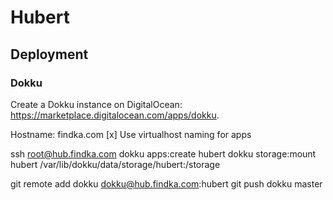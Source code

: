 # Hubert

## Deployment

### Dokku

Create a Dokku instance on DigitalOcean: https://marketplace.digitalocean.com/apps/dokku.

Hostname: findka.com
[x] Use virtualhost naming for apps

ssh root@hub.findka.com
dokku apps:create hubert
dokku storage:mount hubert /var/lib/dokku/data/storage/hubert:/storage

git remote add dokku dokku@hub.findka.com:hubert
git push dokku master

